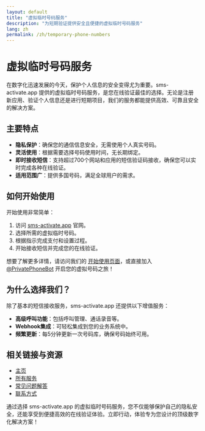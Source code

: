 ```yaml
---
layout: default
title: "虚拟临时号码服务"
description: "为短期验证提供安全且便捷的虚拟临时号码服务"
lang: zh
permalink: /zh/temporary-phone-numbers
---
```


# 虚拟临时号码服务

在数字化迅速发展的今天，保护个人信息的安全变得尤为重要。sms-activate.app 提供的虚拟临时号码服务，是您在线验证最佳的选择。无论是注册新应用、验证个人信息还是进行短期项目，我们的服务都能提供高效、可靠且安全的解决方案。

## 主要特点

- **隐私保护**：确保您的通信信息安全，无需使用个人真实号码。
- **灵活使用**：根据需要选择号码使用时间，无长期绑定。
- **即时接收短信**：支持超过700个网站和应用的短信验证码接收，确保您可以实时完成各种在线验证。
- **适用范围广**：提供多国号码，满足全球用户的需求。

## 如何开始使用

开始使用非常简单：
1. 访问 [sms-activate.app](https://sms-activate.app) 官网。
2. 选择所需的虚拟临时号码。
3. 根据指示完成支付和设置过程。
4. 开始接收短信并完成您的在线验证。

想要了解更多详情，请访问我们的 [开始使用页面](/zh/get-started)，或直接加入 [@PrivatePhoneBot](https://t.me/PrivatePhoneBot) 开启您的虚拟号码之旅！

## 为什么选择我们？

除了基本的短信接收服务，sms-activate.app 还提供以下增值服务：
- **高级呼叫功能**：包括呼叫管理、通话录音等。
- **Webhook集成**：可轻松集成到您的业务系统中。
- **频繁更新**：每5分钟更新一次号码库，确保号码始终可用。

## 相关链接与资源

- [主页](/zh/)
- [所有服务](/zh/services)
- [常见问题解答](/zh/faq)
- [联系方式](/zh/contact)

通过选择 sms-activate.app 的虚拟临时号码服务，您不仅能够保护自己的隐私安全，还能享受到便捷高效的在线验证体验。立即行动，体验专为您设计的顶级数字化解决方案！